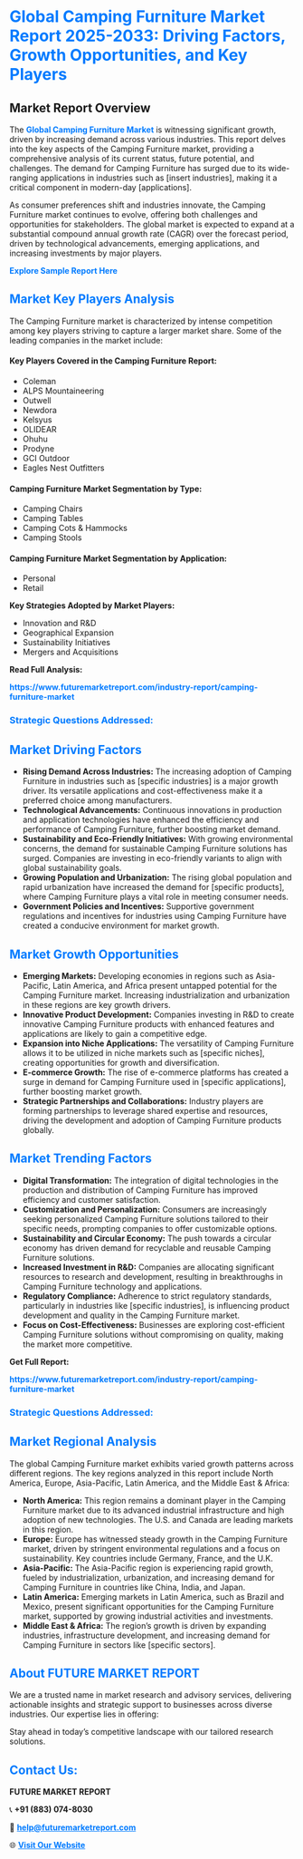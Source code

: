 <h1 style="color: #007BFF;">Global Camping Furniture Market Report 2025-2033: Driving Factors, Growth Opportunities, and Key Players</h1>

<section id="overview">
<h2>Market Report Overview</h2>
<p>The <a href="https://www.futuremarketreport.com/industry-report/camping-furniture-market" style="color: #007BFF; text-decoration: none;"><strong>Global Camping Furniture Market</strong></a> is witnessing significant growth, driven by increasing demand across various industries. This report delves into the key aspects of the Camping Furniture market, providing a comprehensive analysis of its current status, future potential, and challenges. The demand for Camping Furniture has surged due to its wide-ranging applications in industries such as [insert industries], making it a critical component in modern-day [applications].</p>
<p>As consumer preferences shift and industries innovate, the Camping Furniture market continues to evolve, offering both challenges and opportunities for stakeholders. The global market is expected to expand at a substantial compound annual growth rate (CAGR) over the forecast period, driven by technological advancements, emerging applications, and increasing investments by major players.</p>
</section>

<section id="overview">
<p><a href="https://www.futuremarketreport.com/request-sample/reportId=83643" style="color: #007BFF; text-decoration: none;"><strong>Explore Sample Report Here</strong></a></p>
</section>

<section id="key-players">
<h2 style="color: #007BFF;">Market Key Players Analysis</h2>
<p>The Camping Furniture market is characterized by intense competition among key players striving to capture a larger market share. Some of the leading companies in the market include:</p>
<h4>Key Players Covered in the Camping Furniture Report:</h4>
<ul><li>Coleman</li><li>ALPS Mountaineering</li><li>Outwell</li><li>Newdora</li><li>Kelsyus</li><li>OLIDEAR</li><li>Ohuhu</li><li>Prodyne</li><li>GCI Outdoor</li><li>Eagles Nest Outfitters</li></ul>
<h4>Camping Furniture Market Segmentation by Type:</h4>
<ul><li>Camping Chairs</li><li>Camping Tables</li><li>Camping Cots &amp; Hammocks</li><li>Camping Stools</li></ul>

<h4>Camping Furniture Market Segmentation by Application:</h4>
<ul><li>Personal</li><li>Retail</li></ul>
<p><strong>Key Strategies Adopted by Market Players:</strong></p>
<ul>
<li>Innovation and R&D</li>
<li>Geographical Expansion</li>
<li>Sustainability Initiatives</li>
<li>Mergers and Acquisitions</li>
</ul>
</section>

<section>
<p><strong>Read Full Analysis: </strong></p><a href="https://www.futuremarketreport.com/industry-report/camping-furniture-market" style="color: #007BFF; text-decoration: none;"><strong>https://www.futuremarketreport.com/industry-report/camping-furniture-market</strong></a>
<h3 style="color: #007BFF;">Strategic Questions Addressed:</h3>
</section>

<section id="driving-factors">
<h2 style="color: #007BFF;">Market Driving Factors</h2>
<ul>
<li><strong>Rising Demand Across Industries:</strong> The increasing adoption of Camping Furniture in industries such as [specific industries] is a major growth driver. Its versatile applications and cost-effectiveness make it a preferred choice among manufacturers.</li>
<li><strong>Technological Advancements:</strong> Continuous innovations in production and application technologies have enhanced the efficiency and performance of Camping Furniture, further boosting market demand.</li>
<li><strong>Sustainability and Eco-Friendly Initiatives:</strong> With growing environmental concerns, the demand for sustainable Camping Furniture solutions has surged. Companies are investing in eco-friendly variants to align with global sustainability goals.</li>
<li><strong>Growing Population and Urbanization:</strong> The rising global population and rapid urbanization have increased the demand for [specific products], where Camping Furniture plays a vital role in meeting consumer needs.</li>
<li><strong>Government Policies and Incentives:</strong> Supportive government regulations and incentives for industries using Camping Furniture have created a conducive environment for market growth.</li>
</ul>
</section>

<section id="growth-opportunities">
<h2 style="color: #007BFF;">Market Growth Opportunities</h2>
<ul>
<li><strong>Emerging Markets:</strong> Developing economies in regions such as Asia-Pacific, Latin America, and Africa present untapped potential for the Camping Furniture market. Increasing industrialization and urbanization in these regions are key growth drivers.</li>
<li><strong>Innovative Product Development:</strong> Companies investing in R&D to create innovative Camping Furniture products with enhanced features and applications are likely to gain a competitive edge.</li>
<li><strong>Expansion into Niche Applications:</strong> The versatility of Camping Furniture allows it to be utilized in niche markets such as [specific niches], creating opportunities for growth and diversification.</li>
<li><strong>E-commerce Growth:</strong> The rise of e-commerce platforms has created a surge in demand for Camping Furniture used in [specific applications], further boosting market growth.</li>
<li><strong>Strategic Partnerships and Collaborations:</strong> Industry players are forming partnerships to leverage shared expertise and resources, driving the development and adoption of Camping Furniture products globally.</li>
</ul>
</section>

<section id="trending-factors">
<h2 style="color: #007BFF;">Market Trending Factors</h2>
<ul>
<li><strong>Digital Transformation:</strong> The integration of digital technologies in the production and distribution of Camping Furniture has improved efficiency and customer satisfaction.</li>
<li><strong>Customization and Personalization:</strong> Consumers are increasingly seeking personalized Camping Furniture solutions tailored to their specific needs, prompting companies to offer customizable options.</li>
<li><strong>Sustainability and Circular Economy:</strong> The push towards a circular economy has driven demand for recyclable and reusable Camping Furniture solutions.</li>
<li><strong>Increased Investment in R&D:</strong> Companies are allocating significant resources to research and development, resulting in breakthroughs in Camping Furniture technology and applications.</li>
<li><strong>Regulatory Compliance:</strong> Adherence to strict regulatory standards, particularly in industries like [specific industries], is influencing product development and quality in the Camping Furniture market.</li>
<li><strong>Focus on Cost-Effectiveness:</strong> Businesses are exploring cost-efficient Camping Furniture solutions without compromising on quality, making the market more competitive.</li>
</ul>
</section>

<section>
<p><strong>Get Full Report: </strong></p><a href="https://www.futuremarketreport.com/industry-report/camping-furniture-market" style="color: #007BFF; text-decoration: none;"><strong>https://www.futuremarketreport.com/industry-report/camping-furniture-market</strong></a>
<h3 style="color: #007BFF;">Strategic Questions Addressed:</h3>
</section>


<section id="regional-analysis">
<h2 style="color: #007BFF;">Market Regional Analysis</h2>
<p>The global Camping Furniture market exhibits varied growth patterns across different regions. The key regions analyzed in this report include North America, Europe, Asia-Pacific, Latin America, and the Middle East & Africa:</p>
<ul>
<li><strong>North America:</strong> This region remains a dominant player in the Camping Furniture market due to its advanced industrial infrastructure and high adoption of new technologies. The U.S. and Canada are leading markets in this region.</li>
<li><strong>Europe:</strong> Europe has witnessed steady growth in the Camping Furniture market, driven by stringent environmental regulations and a focus on sustainability. Key countries include Germany, France, and the U.K.</li>
<li><strong>Asia-Pacific:</strong> The Asia-Pacific region is experiencing rapid growth, fueled by industrialization, urbanization, and increasing demand for Camping Furniture in countries like China, India, and Japan.</li>
<li><strong>Latin America:</strong> Emerging markets in Latin America, such as Brazil and Mexico, present significant opportunities for the Camping Furniture market, supported by growing industrial activities and investments.</li>
<li><strong>Middle East & Africa:</strong> The region’s growth is driven by expanding industries, infrastructure development, and increasing demand for Camping Furniture in sectors like [specific sectors].</li>
</ul>
</section>

<footer>
<h2 style="color: #007BFF;">About FUTURE MARKET REPORT</h2>
<p>We are a trusted name in market research and advisory services, delivering actionable insights and strategic support to businesses across diverse industries. Our expertise lies in offering:</p>

<p>Stay ahead in today’s competitive landscape with our tailored research solutions.</p>

<h2 style="color: #007BFF;">Contact Us:</h2>
<p><strong>FUTURE MARKET REPORT</strong></p>
<p>📞 <strong>+91 (883) 074-8030</strong></p>
<p>📧 <strong><a href="mailto:help@futuremarketreport.com" style="color: #007BFF;">help@futuremarketreport.com</a></strong></p>
<p>🌐 <strong><a href="https://www.futuremarketreport.com/" style="color: #007BFF;">Visit Our Website</a></strong></p>
</footer>
